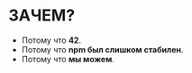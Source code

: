 # ЗАЧЕМ?  

- Потому что **42**.  
- Потому что **npm был слишком стабилен**.  
- Потому что **мы можем**.  
